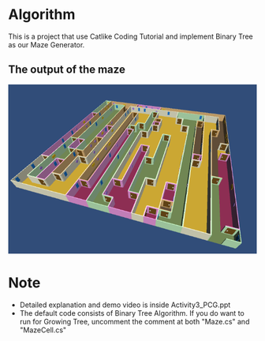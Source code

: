 # Algorithm

This is a project that use Catlike Coding Tutorial and implement Binary Tree as our Maze Generator.

## The output of the maze

![](Binary_Output.png)

# Note
* Detailed explanation and demo video is inside Activity3_PCG.ppt
* The default  code consists of Binary Tree Algorithm. If you do want to run for Growing Tree, uncomment the comment at both "Maze.cs" and "MazeCell.cs"